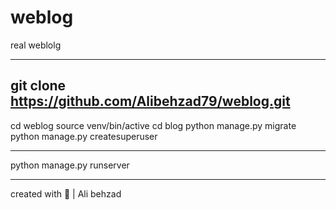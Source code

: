 # weblog
real weblolg

-----------

git clone https://github.com/Alibehzad79/weblog.git
-----------

cd weblog
source venv/bin/active
cd blog
python manage.py migrate
python manage.py createsuperuser

-----------

python manage.py runserver


-----------

created with 💝 | Ali behzad
